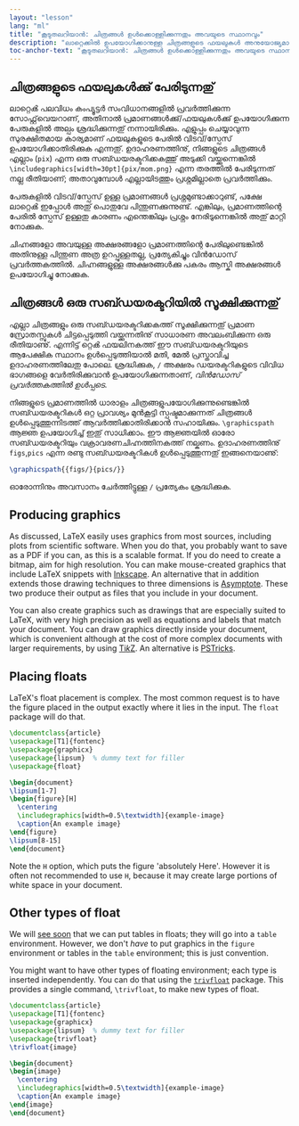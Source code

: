 ```yaml
---
layout: "lesson"
lang: "ml"
title: "കൂടുതലറിയാൻ: ചിത്രങ്ങൾ ഉള്‍ക്കൊള്ളിക്കുന്നതും അവയുടെ സ്ഥാനവും"
description: "ലാറ്റെക്കിൽ ഉപയോഗിക്കാനുള്ള ചിത്രങ്ങളുടെ ഫയലുകൾ അനുയോജ്യമായ പേരിൽ സൂക്ഷിച്ചു വയ്ക്കുന്നതിനെപ്പറ്റിയും ലാറ്റെൿ ഉപയോഗിച്ചു തന്നെ ചിത്രങ്ങൾ നിര്‍മ്മിക്കുന്നതിനെപ്പറ്റിയും ഈ പാഠത്തിൽ കൂടുതലായി മനസ്സിലാക്കാം."
toc-anchor-text: "കൂടുതലറിയാൻ: ചിത്രങ്ങൾ ഉള്‍ക്കൊള്ളിക്കുന്നതും അവയുടെ സ്ഥാനവും"
---
```


## ചിത്രങ്ങളുടെ ഫയലുകള്‍ക്കു് പേരിടുന്നതു്

ലാറ്റെൿ പലവിധം കംപ്യൂട്ടർ സംവിധാനങ്ങളിൽ പ്രവര്‍ത്തിക്കുന്ന സോഫ്റ്റ്‌വെയറാണ്, അതിനാൽ
പ്രമാണങ്ങള്‍ക്കു്/ഫയലുകള്‍ക്കു് ഉപയോഗിക്കുന്ന പേരുകളിൽ അല്പം ശ്രദ്ധിക്കുന്നതു് നന്നായിരിക്കും.
എളുപ്പം ചെയ്യാവുന്ന സുരക്ഷിതമായ കാര്യമാണ് ഫയലുകളുടെ പേരിൽ വിടവ്/സ്പേസ് ഉപയോഗിക്കാതിരിക്കുക
എന്നതു്. ഉദാഹരണത്തിനു്, നിങ്ങളുടെ ചിത്രങ്ങൾ എല്ലാം (`pix`) എന്ന ഒരു സബ്ഡയരക്ടറിക്കകത്തു്
അടുക്കി വയ്ക്കുന്നെങ്കിൽ `\includegraphics[width=30pt]{pix/mom.png}` എന്ന തരത്തിൽ
പേരിടുന്നത് നല്ല രീതിയാണ്; അതാവുമ്പോൾ എല്ലായിടത്തും പ്രശ്നമില്ലാതെ പ്രവര്‍ത്തിക്കും.

പേരുകളിൽ വിടവ്/സ്പേസ് ഉള്ള പ്രമാണങ്ങൾ പ്രശ്നമുണ്ടാക്കാറുണ്ട്, പക്ഷേ ലാറ്റെൿ ഇപ്പോൾ അതു് പൊതുവേ
പിന്തുണക്കുന്നുണ്ട്. എങ്കിലും, പ്രമാണത്തിന്റെ പേരിൽ സ്പേസ് ഉള്ളതു കാരണം എന്തെങ്കിലും പ്രശ്നം നേരിടുന്നെങ്കിൽ
അതു് മാറ്റി നോക്കുക.

ചിഹ്നങ്ങളോ അവയുള്ള അക്ഷരങ്ങളോ പ്രമാണത്തിന്റെ പേരിലുണ്ടെങ്കിൽ അതിനുള്ള പിന്തുണ അത്ര ഉറപ്പുള്ളതല്ല,
പ്രത്യേകിച്ചും വിന്‍ഡോസ് പ്രവര്‍ത്തകത്തിൽ. ചിഹ്നങ്ങളുള്ള അക്ഷരങ്ങള്‍ക്കു പകരം ആസ്കി അക്ഷരങ്ങൾ ഉപയോഗിച്ചു നോക്കുക. 

## ചിത്രങ്ങൾ ഒരു സബ്ഡയരക്ടറിയിൽ സൂക്ഷിക്കുന്നതു്

എല്ലാ ചിത്രങ്ങളും ഒരു സബ്ഡയരക്ടറിക്കകത്ത് സൂക്ഷിക്കുന്നതു് പ്രമാണ സ്രോതസ്സുകൾ ചിട്ടപ്പെടുത്തി വയ്ക്കുന്നതിനു്
സാധാരണ അവലംബിക്കുന്ന ഒരു രീതിയാണു്. എന്നിട്ട് റ്റെൿ ഫയലിനകത്ത് ഈ സബ്ഡയരക്ടറിയുടെ ആപേക്ഷിക
സ്ഥാനം ഉള്‍പ്പെടുത്തിയാൽ മതി, മേൽ പ്രസ്താവിച്ച ഉദാഹരണത്തിലേതു പോലെ. ശ്രദ്ധിക്കുക, `/` അക്ഷരം
ഡയരക്ടറികളുടെ വിവിധ ഭാഗങ്ങളെ വേർതിരിക്കുവാൻ ഉപയോഗിക്കുന്നതാണ്, _വിന്‍ഡോസ് പ്രവര്‍ത്തകത്തിൽ ഉള്‍പ്പടെ_.

നിങ്ങളുടെ പ്രമാണത്തിൽ ധാരാളം ചിത്രങ്ങളുപയോഗിക്കുന്നുണ്ടെങ്കിൽ സബ്ഡയരക്ടറികൾ ഒറ്റ പ്രാവശ്യം ‍മുന്‍കൂട്ടി സ്പഷ്ടമാക്കുന്നത്
ചിത്രങ്ങള്‍ ഉള്‍പ്പെടുത്തുന്നിടത്ത് ആവര്‍ത്തിക്കാതിരിക്കാൻ സഹായിക്കും. `\graphicspath` ആജ്ഞ ഉപയോഗിച്ച് ഇതു്
സാധിക്കാം. ഈ ആജ്ഞയിൽ ഓരോ‌ സബ്ഡയരക്ടറിയും വക്രാവരണചിഹ്നത്തിനകത്ത് നല്കണം. ഉദാഹരണത്തിനു്
`figs`,`pics` എന്ന രണ്ടു സബ്ഡയരക്ടറികൾ ഉള്‍പ്പെടുത്തുന്നതു് ഇങ്ങനെയാണു്:

<!-- {% raw %} -->
```latex
\graphicspath{{figs/}{pics/}}
```
<!-- {% endraw %} -->

ഓരോന്നിനും അവസാനം ചേര്‍ത്തിട്ടുള്ള `/` പ്രത്യേകം ശ്രദ്ധിക്കുക.

## Producing graphics

As discussed, LaTeX easily uses graphics from most sources, including plots from
scientific software. When you do that, you probably want to save as a PDF if you
can, as this is a scalable format. If you do need to create a bitmap, aim for
high resolution. You can make mouse-created graphics that include LaTeX snippets
with [Inkscape](https://inkscape.org/). An alternative that in addition extends
those drawing techniques to three dimensions is
[Asymptote](https://www.ctan.org/pkg/asymptote). These two produce their output
as files that you include in your document.

You can also create graphics such as drawings that are especially suited to
LaTeX, with very high precision as well as equations and labels that match your
document. You can draw graphics directly inside your document, which is
convenient although at the cost of more complex documents with larger
requirements, by using [Ti*k*Z](https://ctan.org/pkg/pgf). An alternative is
[PSTricks](https://ctan.org/pkg/pstricks-base).

## Placing floats

LaTeX's float placement is complex.
The most common request is to have the figure placed
in the output exactly where it lies in the input.
The `float` package will do that.

```latex
\documentclass{article}
\usepackage[T1]{fontenc}
\usepackage{graphicx}
\usepackage{lipsum}  % dummy text for filler
\usepackage{float}

\begin{document}
\lipsum[1-7]
\begin{figure}[H]
  \centering
  \includegraphics[width=0.5\textwidth]{example-image}
  \caption{An example image}
\end{figure}
\lipsum[8-15]
\end{document}
```

Note the `H` option, which puts the figure 'absolutely Here'.
However it is often not recommended to use `H`, because it may
create large portions of white space in your document.

## Other types of float

We will [see soon](lesson-08) that we can put tables in floats; they will go
into a `table` environment. However, we don't _have_ to put graphics in the
`figure` environment or tables in the `table` environment; this is just
convention.

You might want to have other types of floating environment; each type is
inserted independently. You can do that using the
[`trivfloat`](https://ctan.org/pkg/trivfloat) package. This provides a single
command, `\trivfloat`, to make new types of float.

```latex
\documentclass{article}
\usepackage[T1]{fontenc}
\usepackage{graphicx}
\usepackage{lipsum}  % dummy text for filler
\usepackage{trivfloat}
\trivfloat{image}

\begin{document}
\begin{image}
  \centering
  \includegraphics[width=0.5\textwidth]{example-image}
  \caption{An example image}
\end{image}
\end{document}
```
